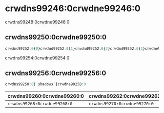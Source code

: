 # crwdns99246:0crwdne99246:0

<p class="description">crwdns99248:0crwdne99248:0</p>

## crwdns99250:0crwdne99250:0

```jsx
crwdns99252:0{0}crwdnd99252:0{1}crwdnd99252:0{2}crwdnd99252:0{3}crwdne99252:0
```

crwdns99254:0crwdne99254:0

## crwdns99256:0crwdne99256:0

```js
crwdns99258:0{ shadows }crwdne99258:0
```

| crwdns99260:0crwdne99260:0   | crwdns99262:0crwdne99262:0   | crwdns99264:0crwdne99264:0   | crwdns99266:0crwdne99266:0   |
|:---------------------------- |:---------------------------- |:---------------------------- |:---------------------------- |
| `crwdns99268:0crwdne99268:0` | `crwdns99270:0crwdne99270:0` | `crwdns99272:0crwdne99272:0` | `crwdns99274:0crwdne99274:0` |